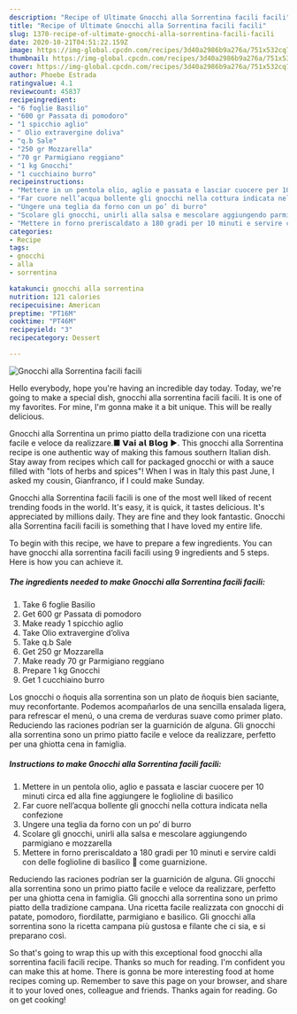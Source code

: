 ```yaml
---
description: "Recipe of Ultimate Gnocchi alla Sorrentina facili facili"
title: "Recipe of Ultimate Gnocchi alla Sorrentina facili facili"
slug: 1370-recipe-of-ultimate-gnocchi-alla-sorrentina-facili-facili
date: 2020-10-21T04:51:22.159Z
image: https://img-global.cpcdn.com/recipes/3d40a2986b9a276a/751x532cq70/gnocchi-alla-sorrentina-facili-facili-recipe-main-photo.jpg
thumbnail: https://img-global.cpcdn.com/recipes/3d40a2986b9a276a/751x532cq70/gnocchi-alla-sorrentina-facili-facili-recipe-main-photo.jpg
cover: https://img-global.cpcdn.com/recipes/3d40a2986b9a276a/751x532cq70/gnocchi-alla-sorrentina-facili-facili-recipe-main-photo.jpg
author: Phoebe Estrada
ratingvalue: 4.1
reviewcount: 45837
recipeingredient:
- "6 foglie Basilio"
- "600 gr Passata di pomodoro"
- "1 spicchio aglio"
- " Olio extravergine doliva"
- "q.b Sale"
- "250 gr Mozzarella"
- "70 gr Parmigiano reggiano"
- "1 kg Gnocchi"
- "1 cucchiaino burro"
recipeinstructions:
- "Mettere in un pentola olio, aglio e passata e lasciar cuocere per 10 minuti circa ed alla fine aggiungere le foglioline di basilico"
- "Far cuore nell’acqua bollente gli gnocchi nella cottura indicata nella confezione"
- "Ungere una teglia da forno con un po’ di burro"
- "Scolare gli gnocchi, unirli alla salsa e mescolare aggiungendo parmigiano e mozzarella"
- "Mettere in forno preriscaldato a 180 gradi per 10 minuti e servire caldi con delle foglioline di basilico 🌿 come guarnizione."
categories:
- Recipe
tags:
- gnocchi
- alla
- sorrentina

katakunci: gnocchi alla sorrentina 
nutrition: 121 calories
recipecuisine: American
preptime: "PT16M"
cooktime: "PT46M"
recipeyield: "3"
recipecategory: Dessert

---
```



![Gnocchi alla Sorrentina facili facili](https://img-global.cpcdn.com/recipes/3d40a2986b9a276a/751x532cq70/gnocchi-alla-sorrentina-facili-facili-recipe-main-photo.jpg)

Hello everybody, hope you're having an incredible day today. Today, we're going to make a special dish, gnocchi alla sorrentina facili facili. It is one of my favorites. For mine, I'm gonna make it a bit unique. This will be really delicious.

Gnocchi alla Sorrentina un primo piatto della tradizione con una ricetta facile e veloce da realizzare.■ 𝗩𝗮𝗶 𝗮𝗹 𝗕𝗹𝗼𝗴 ►. This gnocchi alla Sorrentina recipe is one authentic way of making this famous southern Italian dish. Stay away from recipes which call for packaged gnocchi or with a sauce filled with &#34;lots of herbs and spices&#34;! When I was in Italy this past June, I asked my cousin, Gianfranco, if I could make Sunday.

Gnocchi alla Sorrentina facili facili is one of the most well liked of recent trending foods in the world. It's easy, it is quick, it tastes delicious. It's appreciated by millions daily. They are fine and they look fantastic. Gnocchi alla Sorrentina facili facili is something that I have loved my entire life.


To begin with this recipe, we have to prepare a few ingredients. You can have gnocchi alla sorrentina facili facili using 9 ingredients and 5 steps. Here is how you can achieve it.

<!--inarticleads1-->

##### The ingredients needed to make Gnocchi alla Sorrentina facili facili:

1. Take 6 foglie Basilio
1. Get 600 gr Passata di pomodoro
1. Make ready 1 spicchio aglio
1. Take  Olio extravergine d’oliva
1. Take q.b Sale
1. Get 250 gr Mozzarella
1. Make ready 70 gr Parmigiano reggiano
1. Prepare 1 kg Gnocchi
1. Get 1 cucchiaino burro


Los gnocchi o ñoquis alla sorrentina son un plato de ñoquis bien saciante, muy reconfortante. Podemos acompañarlos de una sencilla ensalada ligera, para refrescar el menú, o una crema de verduras suave como primer plato. Reduciendo las raciones podrían ser la guarnición de alguna. Gli gnocchi alla sorrentina sono un primo piatto facile e veloce da realizzare, perfetto per una ghiotta cena in famiglia. 

<!--inarticleads2-->

##### Instructions to make Gnocchi alla Sorrentina facili facili:

1. Mettere in un pentola olio, aglio e passata e lasciar cuocere per 10 minuti circa ed alla fine aggiungere le foglioline di basilico
1. Far cuore nell’acqua bollente gli gnocchi nella cottura indicata nella confezione
1. Ungere una teglia da forno con un po’ di burro
1. Scolare gli gnocchi, unirli alla salsa e mescolare aggiungendo parmigiano e mozzarella
1. Mettere in forno preriscaldato a 180 gradi per 10 minuti e servire caldi con delle foglioline di basilico 🌿 come guarnizione.


Reduciendo las raciones podrían ser la guarnición de alguna. Gli gnocchi alla sorrentina sono un primo piatto facile e veloce da realizzare, perfetto per una ghiotta cena in famiglia. Gli gnocchi alla sorrentina sono un primo piatto della tradizione campana. Una ricetta facile realizzata con gnocchi di patate, pomodoro, fiordilatte, parmigiano e basilico. Gli gnocchi alla sorrentina sono la ricetta campana più gustosa e filante che ci sia, e si preparano così. 

So that's going to wrap this up with this exceptional food gnocchi alla sorrentina facili facili recipe. Thanks so much for reading. I'm confident you can make this at home. There is gonna be more interesting food at home recipes coming up. Remember to save this page on your browser, and share it to your loved ones, colleague and friends. Thanks again for reading. Go on get cooking!
